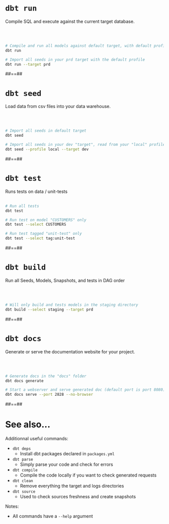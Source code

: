 <!-- .slide: class="with-code"-->
# `dbt run`

Compile SQL and execute against the current target database.

<br/><br/>
```bash
# Compile and run all models against default target, with default profile
dbt run

# Import all seeds in your prd target with the default profile
dbt run --target prd
```

##==##
<!-- .slide: class="with-code"-->
# `dbt seed`

Load data from csv files into your data warehouse.

<br/><br/>
```bash
# Import all seeds in default target
dbt seed

# Import all seeds in your dev "target", read from your "local" profile
dbt seed --profile local --target dev
```

##==##
<!-- .slide: class="with-code"-->
# `dbt test`

Runs tests on data / unit-tests
<br><br>

```bash
# Run all tests
dbt test

# Run test on model "CUSTOMERS" only
dbt test --select CUSTOMERS

# Run test tagged "unit-test" only
dbt test --select tag:unit-test
```

##==##
<!-- .slide: class="with-code"-->
# `dbt build`

Run all Seeds, Models, Snapshots, and tests in DAG order

<br/><br/>
```bash
# Will only build and tests models in the staging directory
dbt build --select staging --target prd
```

##==##
<!-- .slide: class="with-code"-->
# `dbt docs`

Generate or serve the documentation website for your project.

<br/><br/>
```bash
# Generate docs in the "docs" folder
dbt docs generate

# Start a webserver and serve generated doc (default port is port 8080)
dbt docs serve --port 2828 --no-browser
```

##==##
<!-- .slide: class="with-code"-->
# See also...

Additionnal useful commands:

* `dbt deps`
  * Install dbt packages declared in `packages.yml`
* `dbt parse`
  * Simply parse your code and check for errors
* `dbt compile`
  * Compile the code locally if you want to check generated requests
* `dbt clean`
  * Remove everything the target and logs directories
* `dbt source`
  * Used to check sources freshness and create snapshots

Notes:
- All commands have a `--help` argument
